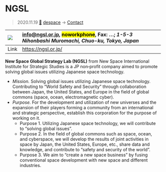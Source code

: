# NGSL
> 2020.11.19 [🚀](../index/index.md) [despace](index.md) → [Contact](contact.md)

|[![](f/contact/n/ngsl_logo1_thumb.jpg)](f/contact/n/ngsl_logo1.png)|<info@ngsl.or.jp>, <mark>noworkphone</mark>, Fax: …; *1-5-3 Nihonbashi Muromachi, Chuo-ku, Tokyo, Japan*|
|:--|:--|
|Link|<https://ngsl.or.jp/>|

**New Space Global Strategy Lab (NGSL)** from New Space International Institute for Strategic Studies is a JP non‑profit company aimed to promote solving global issues utilizing Japanese space technology.

   - *Mission.* Solving global issues utilizing Japanese space technology. Contributing to “World Safety and Security” through collaboration between Japan, the United States, and Europe in the field of global commons (space, ocean, electromagnetic cyber).
   - *Purpose.* For the development and utilization of new universes and the expansion of their players forming a community from an international and strategic perspective, establish this corporation for the purpose of working on it.
      - Purpose 1. Utilizing Japanese space technology, we will contribute to “solving global issues”.
      - Purpose 2. In the field of global commons such as space, ocean, and cyberspace, we will develop the results of joint activities in space by Japan, the United States, Europe, etc., share data and knowledge, and contribute to “safety and security of the world”.
      - Purpose 3. We aim to “create a new space business” by fusing conventional space development with new space and different industries.


<p style="page-break-after:always"> </p>

